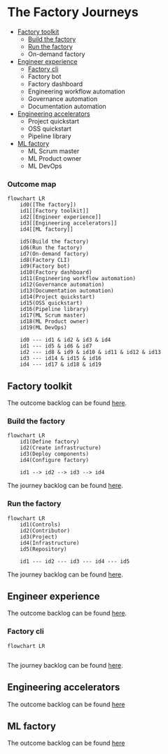 # The Factory Journeys

<!-- TOC -->
- [Factory toolkit](#factory-toolkit)
    - [Build the factory](#build-the-factory)
    - [Run the factory](#run-the-factory)
    - On-demand factory
- [Engineer experience](#engineer-experience)
    - [Factory cli](#factory-cli)
    - Factory bot
    - Factory dashboard
    - Engineering workflow automation
    - Governance automation
    - Documentation automation
- [Engineering accelerators](#engineering-accelerators)
    - Project quickstart
    - OSS quickstart
    - Pipeline library
- [ML factory](#ml-factory)
    - ML Scrum master
    - ML Product owner
    - ML DevOps
<!-- /TOC -->

### Outcome map

```mermaid
flowchart LR
    id0([The factory])
    id1[[Factory toolkit]]
    id2[[Engineer experience]]
    id3[[Engineering accelerators]]
    id4[[ML factory]]
    
    id5(Build the factory)
    id6(Run the factory)
    id7(On-demand factory)
    id8(Factory CLI)
    id9(Factory bot)
    id10(Factory dashboard)
    id11(Engineering workflow automation)
    id12(Governance automation)
    id13(Documentation automation)
    id14(Project quickstart)
    id15(OSS quickstart)
    id16(Pipeline library)
    id17(ML Scrum master)
    id18(ML Product owner)
    id19(ML DevOps)
    
    id0 --- id1 & id2 & id3 & id4
    id1 --- id5 & id6 & id7
    id2 --- id8 & id9 & id10 & id11 & id12 & id13
    id3 --- id14 & id15 & id16
    id4 --- id17 & id18 & id19
```
<!--
The journey backlog can be found [here]().
-->

## Factory toolkit
<!-- TODO: doc(journey): describe the factory toolkit outcome -->

The outcome backlog can be found [here]().

### Build the factory
<!-- TODO: doc(journey): describe build the Factory -->

```mermaid
flowchart LR
    id1(Define factory)
    id2(Create infrastructure)
    id3(Deploy components)
    id4(Configure factory)
    
    id1 --> id2 --> id3 --> id4
```
The journey backlog can be found [here]().

### Run the factory
<!-- TODO: doc(journey): describe run the factory -->

```mermaid
flowchart LR
    id1(Controls)
    id2(Contributor)
    id3(Project)
    id4(Infrastructure)
    id5(Repository)
    
    id1 --- id2 --- id3 --- id4 --- id5
```
The journey backlog can be found [here]().


## Engineer experience
<!-- TODO: doc(journey): describe the engineer experience outcome -->

The outcome backlog can be found [here]().

### Factory cli
<!-- TODO: doc(journey): describe Factory cli -->

```mermaid
flowchart LR
    
```
The journey backlog can be found [here]().


## Engineering accelerators
<!-- TODO: doc(journey): describe the engineering accelerators outcome -->

The outcome backlog can be found [here]()

## ML factory
<!-- TODO: doc(journey): describe the ML factory outcome -->

The outcome backlog can be found [here]()

